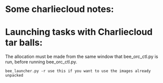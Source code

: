 # Some charliecloud notes:


# Launching tasks with Charliecloud tar balls:
The allocation must be made from the same window that bee_orc_ctl.py is run, 
    before running bee_orc_ctl.py.

    bee_launcher.py -r use this if you want to use the images already unpacked
      

